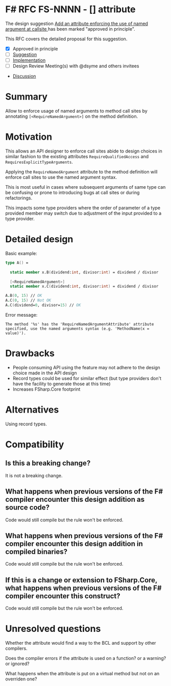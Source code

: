 # F# RFC FS-NNNN - [<RequireNamedArgument>] attribute

The design suggestion [Add an attribute enforcing the use of named argument at callsite
](https://github.com/fsharp/fslang-suggestions/issues/414) has been marked "approved in principle".


This RFC covers the detailed proposal for this suggestion.

- [x] Approved in principle
- [ ] [Suggestion](https://github.com/fsharp/fslang-suggestions/issues/fill-me-in)
- [ ] [Implementation](https://github.com/dotnet/fsharp/pull/FILL-ME-IN)
- [ ] Design Review Meeting(s) with @dsyme and others invitees
- [Discussion](https://github.com/fsharp/fslang-design/issues/PLEASE-ADD-A-DISCUSSION-ISSUE-AND-LINK-HERE)

# Summary

Allow to enforce usage of named arguments to method call sites by annotating `[<RequireNamedArgument>]` on the method definition.

# Motivation

This allows an API designer to enforce call sites abide to design choices in similar fashion to the existing attributes `RequireQualifiedAccess` and `RequiresExplicitTypeArguments`.

Applying the `RequireNamedArgument` attribute to the method definition will enforce call sites to use the named argument syntax.

This is most useful in cases where subsequent arguments of same type can be confusing or prone to introducing bugs at call sites or during refactorings. 

This impacts some type providers where the order of parameter of a type provided member may switch due to adjustment of the input provided to a type provider.

# Detailed design

Basic example:

```fsharp
type A() =
  
  static member x.B(dividend:int, divisor:int) = dividend / divisor
  
  [<RequireNamedArgument>]
  static member x.C(dividend:int, divisor:int) = dividend / divisor

A.B(0, 15) // OK
A.C(0, 15) // Not OK
A.C(dividend=0, divisor=15) // OK
```

Error message:

`The method '%s' has the 'RequireNamedArgumentAttribute' attribute specified, use the named arguments syntax (e.g. 'MethodName(x = value)').`

# Drawbacks

* People consuming API using the feature may not adhere to the design choice made in the API design
* Record types could be used for similar effect (but type providers don't have the facility to generate those at this time)
* Increases FSharp.Core footprint

# Alternatives

Using record types.

# Compatibility

## Is this a breaking change?

It is not a breaking change.

## What happens when previous versions of the F# compiler encounter this design addition as source code?

Code would still compile but the rule won't be enforced. 

## What happens when previous versions of the F# compiler encounter this design addition in compiled binaries?

Code would still compile but the rule won't be enforced. 

## If this is a change or extension to FSharp.Core, what happens when previous versions of the F# compiler encounter this construct?

Code would still compile but the rule won't be enforced. 

# Unresolved questions

Whether the attribute would find a way to the BCL and support by other compilers.

Does the compiler errors if the attribute is used on a function? or a warning? or ignored?

What happens when the attribute is put on a virtual method but not on an overriden one?